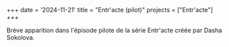 +++
date = '2024-11-21'
title = "Entr'acte (pilot)"
projects = ["Entr'acte"]
+++

Brève apparition dans l'épisode pilote de la série Entr'acte créée par Dasha Sokolova.


